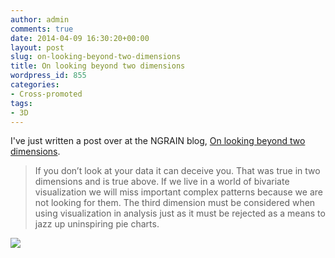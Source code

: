 ```yaml
---
author: admin
comments: true
date: 2014-04-09 16:30:20+00:00
layout: post
slug: on-looking-beyond-two-dimensions
title: On looking beyond two dimensions
wordpress_id: 855
categories:
- Cross-promoted
tags:
- 3D
---
```


I've just written a post over at the NGRAIN blog, [On looking beyond two dimensions](http://www.ngrain.com/on-looking-beyond-two-dimensions/).


<blockquote>If you don’t look at your data it can deceive you. That was true in two dimensions and is true above. If we live in a world of bivariate visualization we will miss important complex patterns because we are not looking for them. The third dimension must be considered when using visualization in analysis just as it must be rejected as a means to jazz up uninspiring pie charts.</blockquote>


![](http://www.ngrain.com/wp-content/uploads/2014/04/movie8.gif)
